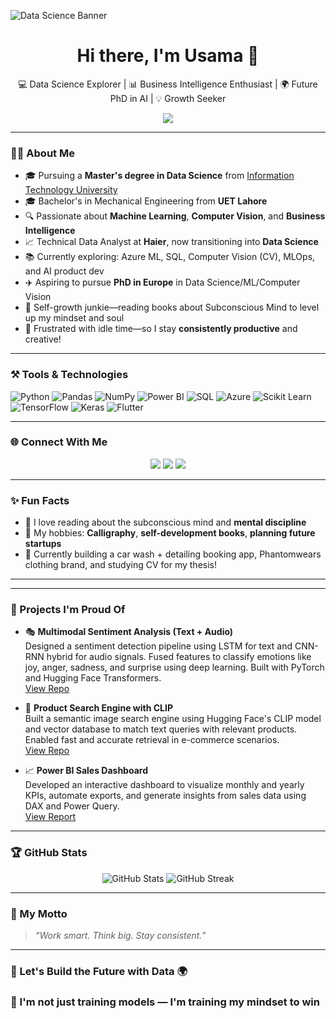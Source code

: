![Data Science Banner](github_banner.PNG)

<h1 align="center">Hi there, I'm Usama 👋</h1>
<p align="center">
  💻 Data Science Explorer | 📊 Business Intelligence Enthusiast | 🌍 Future PhD in AI | 💡 Growth Seeker
</p>

<p align="center">
  <img src="https://readme-typing-svg.herokuapp.com/?lines=Turning+Data+Into+Wisdom...;Building+a+Smarter+Future+with+AI;Let’s+decode+intelligence+together!" />
</p>

---

### 👨‍🎓 About Me

- 🎓 Pursuing a **Master's degree in Data Science** from [Information Technology University](https://itu.edu.pk/)
- 🎓 Bachelor's in Mechanical Engineering from **UET Lahore**
- 🔍 Passionate about **Machine Learning**, **Computer Vision**, and **Business Intelligence**
- 📈 Technical Data Analyst at **Haier**, now transitioning into **Data Science**
- 📚 Currently exploring: Azure ML, SQL, Computer Vision (CV), MLOps, and AI product dev
- ✈️ Aspiring to pursue **PhD in Europe** in Data Science/ML/Computer Vision
- 🧠 Self-growth junkie—reading books about Subconscious Mind to level up my mindset and soul
- 🧘 Frustrated with idle time—so I stay **consistently productive** and creative!

---

### ⚒️ Tools & Technologies

![Python](https://img.shields.io/badge/Python-3670A0?style=for-the-badge&logo=python&logoColor=white)
![Pandas](https://img.shields.io/badge/Pandas-150458?style=for-the-badge&logo=pandas)
![NumPy](https://img.shields.io/badge/Numpy-013243?style=for-the-badge&logo=numpy)
![Power BI](https://img.shields.io/badge/Power%20BI-F2C811?style=for-the-badge&logo=powerbi&logoColor=black)
![SQL](https://img.shields.io/badge/SQL-4479A1?style=for-the-badge&logo=postgresql&logoColor=white)
![Azure](https://img.shields.io/badge/Azure-0089D6?style=for-the-badge&logo=microsoftazure&logoColor=white)
![Scikit Learn](https://img.shields.io/badge/Sklearn-F7931E?style=for-the-badge&logo=scikit-learn)
![TensorFlow](https://img.shields.io/badge/TensorFlow-FF6F00?style=for-the-badge&logo=tensorflow&logoColor=white)
![Keras](https://img.shields.io/badge/Keras-D00000?style=for-the-badge&logo=keras&logoColor=white)
![Flutter](https://img.shields.io/badge/Flutter-02569B?style=for-the-badge&logo=flutter)

---

### 🌐 Connect With Me

<p align="center">
  <a href="mailto:muhammadusama.ds@gmail.com"><img src="https://img.shields.io/badge/Email-D14836?style=for-the-badge&logo=gmail&logoColor=white"/></a>
  <a href="https://linkedin.com/in/muhammadusama-ds"><img src="https://img.shields.io/badge/LinkedIn-0077B5?style=for-the-badge&logo=linkedin&logoColor=white"/></a>
  <a href="https://github.com/uXaamA"><img src="https://img.shields.io/badge/GitHub-100000?style=for-the-badge&logo=github&logoColor=white"/></a>
</p>

---

### ✨ Fun Facts

- 🧠 I love reading about the subconscious mind and **mental discipline**
- 🎨 My hobbies: **Calligraphy**, **self-development books**, **planning future startups**
- 🚀 Currently building a car wash + detailing booking app, Phantomwears clothing brand, and studying CV for my thesis!

---

---

### 🚀 Projects I'm Proud Of

- 🎭 **Multimodal Sentiment Analysis (Text + Audio)**  
  Designed a sentiment detection pipeline using LSTM for text and CNN-RNN hybrid for audio signals. Fused features to classify emotions like joy, anger, sadness, and surprise using deep learning. Built with PyTorch and Hugging Face Transformers.  
  [View Repo](#)
  
- 🧠 **Product Search Engine with CLIP**  
  Built a semantic image search engine using Hugging Face's CLIP model and vector database to match text queries with relevant products. Enabled fast and accurate retrieval in e-commerce scenarios.  
  [View Repo](#)

- 📈 **Power BI Sales Dashboard**  
  Developed an interactive dashboard to visualize monthly and yearly KPIs, automate exports, and generate insights from sales data using DAX and Power Query.  
  [View Report](#)

---

### 🏆 GitHub Stats

<p align="center">
  <img src="https://github-readme-stats.vercel.app/api?username=uXaamA&show_icons=true&theme=radical" alt="GitHub Stats"/>
  <img src="https://github-readme-streak-stats.herokuapp.com/?user=uXaamA&theme=radical" alt="GitHub Streak"/>
</p>



---

### 🔭 My Motto
> *“Work smart. Think big. Stay consistent.”*

---

### 🙌 Let's Build the Future with Data 🌍
### 🧠 I'm not just training models — I'm training my mindset to win
